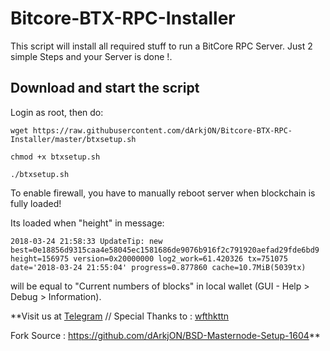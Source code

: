 # Bitcore-BTX-RPC-Installer
This script will install all required stuff to run a BitCore RPC Server.
Just 2 simple Steps and your Server is done !.


## Download and start the script
Login as root, then do:

```
wget https://raw.githubusercontent.com/dArkjON/Bitcore-BTX-RPC-Installer/master/btxsetup.sh

chmod +x btxsetup.sh

./btxsetup.sh
```


To enable firewall, you have to manually reboot server when blockchain is fully loaded!

Its loaded when "height" in message:


```2018-03-24 21:58:33 UpdateTip: new best=0e18856d9315caa4e58045ec1581686de9076b916f2c791920aefad29fde6bd9 height=156975 version=0x20000000 log2_work=61.420326 tx=751075 date='2018-03-24 21:55:04' progress=0.877860 cache=10.7MiB(5039tx)```


will be equal to "Current numbers of blocks" in local wallet (GUI - Help > Debug > Information).


**Visit us at [Telegram](https://t.me/bitcore_btx_official) // Special Thanks to : [wfthkttn](https://github.com/wfthkttn)

Fork Source : https://github.com/dArkjON/BSD-Masternode-Setup-1604**


